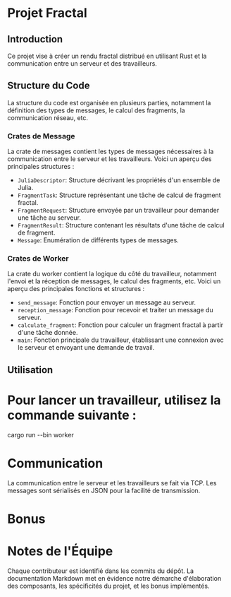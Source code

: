 # Projet Fractal 

## Introduction
Ce projet vise à créer un rendu fractal distribué en utilisant Rust et la communication entre un serveur et des travailleurs.

## Structure du Code
La structure du code est organisée en plusieurs parties, notamment la définition des types de messages, le calcul des fragments, la communication réseau, etc.

### Crates de Message
La crate de messages contient les types de messages nécessaires à la communication entre le serveur et les travailleurs. Voici un aperçu des principales structures :
- `JuliaDescriptor`: Structure décrivant les propriétés d'un ensemble de Julia.
- `FragmentTask`: Structure représentant une tâche de calcul de fragment fractal.
- `FragmentRequest`: Structure envoyée par un travailleur pour demander une tâche au serveur.
- `FragmentResult`: Structure contenant les résultats d'une tâche de calcul de fragment.
- `Message`: Enumération de différents types de messages.

### Crates de Worker
La crate du worker contient la logique du côté du travailleur, notamment l'envoi et la réception de messages, le calcul des fragments, etc. Voici un aperçu des principales fonctions et structures :
- `send_message`: Fonction pour envoyer un message au serveur.
- `reception_message`: Fonction pour recevoir et traiter un message du serveur.
- `calculate_fragment`: Fonction pour calculer un fragment fractal à partir d'une tâche donnée.
- `main`: Fonction principale du travailleur, établissant une connexion avec le serveur et envoyant une demande de travail.

## Utilisation



# Pour lancer un travailleur, utilisez la commande suivante :


cargo run --bin worker

# Communication
La communication entre le serveur et les travailleurs se fait via TCP. Les messages sont sérialisés en JSON pour la facilité de transmission.

# Bonus


# Notes de l'Équipe
Chaque contributeur est identifié dans les commits du dépôt.
La documentation Markdown met en évidence notre démarche d'élaboration des composants, les spécificités du projet, et les bonus implémentés.
